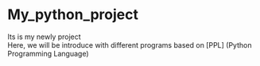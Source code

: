 # My_python_project <br>
Its is my newly project <br>
Here, we will be introduce with different programs based on [PPL] (Python Programming Language)
